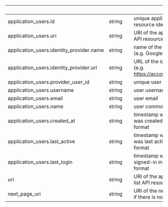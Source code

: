 
|&nbsp;|&nbsp;|&nbsp;|&nbsp;|
|---|---|---|---|
| application_users.id | string | | unique application user resource identifier |
| application_users.uri | string | | URI of the application user API resource |
| application_users.identity_provider.name | string | | name of the identity provider (e.g. Google) |
| application_users.identity_provider.url | string | | URL of the identity provider (e.g. https://accounts.google.com) |
| application_users.provider_user_id | string | | unique user identifier |
| application_users.username | string | | user username |
| application_users.email | string | | user email |
| application_users.name | string | | user common name |
| application_users.created_at | string | | timestamp when the user was created in RFC 3339 format |
| application_users.last_active | string | | timestamp when the user was last active in RFC 3339 format |
| application_users.last_login | string | | timestamp when the user last signed-in in RFC 3339 format |
| uri | string | | URI of the application user list API resource |
| next_page_uri | string | | URI of the next page, or null if there is no next page |